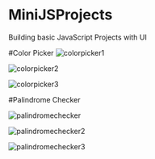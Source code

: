 # MiniJSProjects
Building basic JavaScript Projects with UI

#Color Picker
![colorpicker1](https://github.com/tugcekizildg/MiniJSProjects/assets/141547888/2f2f1bd9-f20a-4999-8770-2eaffa96dffe)


![colorpicker2](https://github.com/tugcekizildg/MiniJSProjects/assets/141547888/20aca08a-62ff-4bb9-ab23-d904a2384378)

![colorpicker3](https://github.com/tugcekizildg/MiniJSProjects/assets/141547888/17391872-548c-4375-9ead-24ef23a4147d)


#Palindrome Checker

![palindromechecker](https://github.com/tugcekizildg/MiniJSProjects/assets/141547888/32e22cac-9596-4623-832e-f854a77d0f14)

![palindromechecker2](https://github.com/tugcekizildg/MiniJSProjects/assets/141547888/392dd40c-0afe-47ac-9462-53d2b0711613)

![palindromechecker3](https://github.com/tugcekizildg/MiniJSProjects/assets/141547888/b73c63d2-0f1f-49c2-8094-ed10b6c4a42b)
